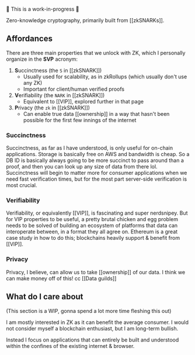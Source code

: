 🚧 This is a work-in-progress 🚧

Zero-knowledge cryptography, primarily built from [[zkSNARKs]].

## Affordances

There are three main properties that we unlock with ZK, which I personally organize in the **SVP** acronym:

1. **S**uccinctness (the `S` in [[zkSNARK]])
	- Usually used for scalability, as in zkRollups (which usually don't use any ZK)
	- Important for client/human verified proofs
1. **V**erifiability (the `NARK` in [[zkSNARK]])
	- Equivalent to [[VIP]], explored further in that page
2. **P**rivacy (the `zk` in [[zkSNARK]])
	- Can enable true data [[ownership]] in a way that hasn't been possible for the first few innings of the internet

### Succinctness

Succinctness, as far as I have understood, is only useful for on-chain applications. Storage is basically free on AWS and bandwidth is cheap. So a DB ID is basically always going to be more succinct to pass around than a proof, and then you can look up any size of data from there lol. Succinctness will begin to matter more for consumer applications when we need fast verification times, but for the most part server-side verification is most crucial.

### Verifiability

Verifiability, or equivalently [[VIP]], is fascinating and super nerdsnipey. But for VIP properties to be useful, a pretty brutal chicken and egg problem needs to be solved of building an ecosystem of platforms that data can interoperate between, in a format they all agree on. Ethereum is a great case study in how to do this; blockchains heavily support & benefit from [[VIP]].

### Privacy

Privacy, I believe, can allow us to take [[ownership]] of our data. I think we can make money off of this! cc [[Data guilds]]

## What do I care about

(This section is a WIP, gonna spend a lot more time fleshing this out)

I am mostly interested in ZK as it can benefit the average consumer. I would not consider myself a blockchain enthusiast, but I am long-term bullish. 

Instead I focus on applications that can entirely be built and understood within the confines of the existing internet & browser.